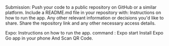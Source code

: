 Submission:
Push your code to a public repository on GitHub or a similar platform.
Include a README.md file in your repository with:
Instructions on how to run the app.
Any other relevant information or decisions you'd like to share.
Share the repository link and any other necessary access details.

Expo: 
Instructions on how to run the app.
command : Expo start
Install Expo Go app in your phone And Scan QR Code. 
